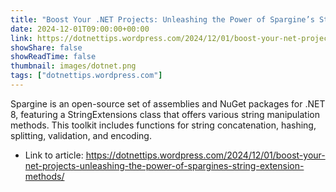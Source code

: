 ```yaml
---
title: "Boost Your .NET Projects: Unleashing the Power of Spargine’s String Extension Methods"
date: 2024-12-01T09:00:00+00:00
link: https://dotnettips.wordpress.com/2024/12/01/boost-your-net-projects-unleashing-the-power-of-spargines-string-extension-methods/
showShare: false
showReadTime: false
thumbnail: images/dotnet.png
tags: ["dotnettips.wordpress.com"]
---
```

Spargine is an open-source set of assemblies and NuGet packages for .NET 8, featuring a StringExtensions class that offers various string manipulation methods. This toolkit includes functions for string concatenation, hashing, splitting, validation, and encoding.

- Link to article: https://dotnettips.wordpress.com/2024/12/01/boost-your-net-projects-unleashing-the-power-of-spargines-string-extension-methods/